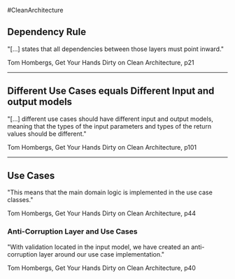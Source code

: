#CleanArchitecture

## Dependency Rule

"[...] states that all dependencies between those layers must point inward."

Tom Hombergs, Get Your Hands Dirty on Clean Architecture, p21

---

## Different Use Cases equals Different Input and output models

"[...] different use cases should have different input and output models, meaning that the types of the input parameters and types of the return values should be different."

Tom Hombergs, Get Your Hands Dirty on Clean 
Architecture, p101

---

## Use Cases

"This means that the main domain logic is implemented in the use case classes."

Tom Hombergs, Get Your Hands Dirty on Clean Architecture, p44

### Anti-Corruption Layer and Use Cases

"With validation located in the input model, we have created an anti-corruption layer around our use case implementation."

Tom Hombergs, Get Your Hands Dirty on Clean Architecture, p40